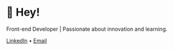 # 👋 Hey!

Front-end Developer | Passionate about innovation and learning.

[LinkedIn](https://www.linkedin.com/in/gabriel-nevess/) • [Email](mailto:gabrielnmata@gmail.com)
